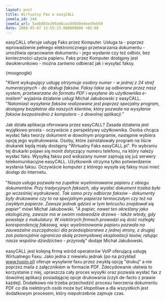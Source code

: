 ```yaml
---
layout: post
title: Wirtualny Fax w easyCALL
joomla_id: 244
joomla_url: 5adb883e399a96cac09b50e4ee59eb59
date: 2008-05-07 13:55:23.000000000 +02:00
---
```

easyCALL oferuje usługę Faks przez Komputer. Usługa ta - poprzez wprowadzenie pełnego elektronicznego przetwarzania dokumentu - umożliwia opracowanie dokumentu - jego wysłanie czy też odbi&oacute;r, bez konieczności użycia papieru. Faks przez Komputer dostępny jest dwukierunkowo - można zar&oacute;wno odbierać jak i wysyłać faksy.<p>{mosgoogle}</p><p>&quot;<em>Klient wykupujący usługę otrzymuje osobny numer - w jednej z 24 stref numeracyjnych - do obsługi faks&oacute;w. Faksy takie są odbierane przez nasz system, przetwarzane do formatu PDF i wysyłane do użytkownika e-mailem</em>&quot; wyjaśnia działanie usługi Michał Jakubowski z easyCALL. &quot;<em>Natomiast wysyłanie faks&oacute;w realizowane jest poprzez specjalny program, dostępny bezpłatnie dla naszych klient&oacute;w, kt&oacute;ry pozwala na wysyłanie faks&oacute;w bezpośrednio z komputera - z dowolnej aplikacji.</em>&quot;<br /><br />Jak działa aplikacja oferowana przez easyCALL? Zasada działania jest wyjątkowo prosta - oczywiście z perspektywy użytkownika. Osoba chcąca wysłać faks tworzy dokument w dowolnym programie, następnie wybiera opcję jego wydrukowania. Osoby, kt&oacute;re zainstalowały program na liście drukarek będą miały dostępny &quot;Wirtualny Faks easyCALL.pl&quot;. Po wybraniu tej drukarki pojawi się monit dotyczący numeru telefonu, na kt&oacute;ry należy wysłać faks. Wysyłką faksu pod wskazany numer zajmują się już serwery telekomunikacyjne easyCALL. Użytkownik otrzyma tylko potwierdzenie wysłania faksu. Oczywiście komputer z kt&oacute;rego wysyła się faksy musi mieć dostęp do Internetu. <br /><br />&quot;<em>Nasza usługa pozwala na zupełnie wyeliminowanie papieru z obiegu dokument&oacute;w. Przy tradycyjnych faksach, aby wysłać dokument trzeba było go wcześniej wydrukować. Tak samo przy odbiorze faks&oacute;w - dokumenty były drukowane czy to na specjalnym papierze termoczułym czy też na zwykłym papierze. Zawsze jednak gdzieś w tym łańcuchu znajdował się papier</em>&quot; m&oacute;wi Michał Jakubowski. &quot;<em>A papier, nawet ten określany jako ekologiczny, zawsze ma w swoim rodowodzie drzewo - także wtedy, gdy powstaje z makulatury. W niekt&oacute;rych firmach prowadzi się dość rozległą korespondencję faksową, więc wyeliminowanie papieru pozwala na zauważalne oszczędności dla przedsiębiorstwa z jednej strony, z drugiej zaś potencjalnie ogranicza skalę przemysłowej eksploatacji las&oacute;w, ratując nasze wsp&oacute;lne dziedzictwo - przyrodę</em>&quot; dodaje Michał Jakubowski.<br /><br />easyCALL jest kolejną firmą wśr&oacute;d operator&oacute;w VoIP oferującą usługę Wirtualnego Faxu. Jako jedna z niewielu jednak (po na przykład <a href="http://www.hopin.pl/content/category/3/51/94/">www.hopin.pl</a>) oferuje wysyłanie faxu przez zwykłą opcję &quot;drukuj&quot; a nie poprzez maila z załącznikiem w formacie PDF. Zdecydowanie ułatwia to korzystanie z niej, upraszcza cały proces wysyłki oraz pozwala wysłać fax z dowolnej aplikacji posiadającej opcje drukowania (czyli de-facto z prawie każdej). Dodatkowo nie trzeba przechodzić procesu tworzenia dokumentu PDF co dla niekt&oacute;rych os&oacute;b może być kłopotliwe a dla wszystkich jest dodatkowym procesem, kt&oacute;ry niepotrzebnie zajmuje czas. </p>
